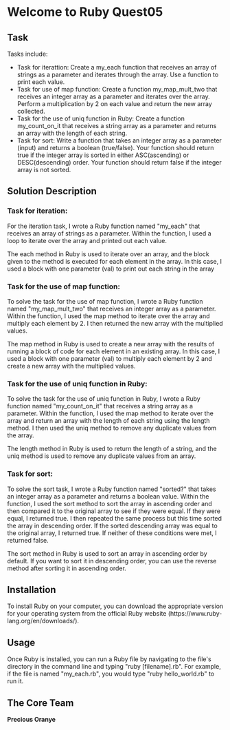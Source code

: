 <h1>Welcome to Ruby Quest05</h1>

<h2>Task</h2>
<p>Tasks include:</p>
<ul>  
<li>Task for iterattion:
Create a my_each function that receives an array of strings as a parameter 
and iterates through the array. Use a function to print each value.</li>

<li>Task for use of map function:
Create a function my_map_mult_two that receives an integer array as a parameter 
and iterates over the array. Perform a multiplication 
by 2 on each value and return the new array collected.</li>

<li>Task for the use of uniq function in Ruby:
Create a function my_count_on_it that receives a string array
as a parameter and returns an array with the length of each string.</li>

<li>Task for sort:
Write a function that takes an integer array as a parameter 
(input) and returns a boolean (true/false).
Your function should return true if the integer array is sorted in 
either ASC(ascending) or DESC(descending) order.
Your function should return false if the integer array is not sorted.</li>
</ul>


<h2>Solution Description</h2>

<h3>Task for iteration:</h3>
<p>For the iteration task, I wrote a Ruby function named "my_each" that receives an array of strings as a parameter. Within the function, I used a loop to iterate over the array and printed out each value.</p>

<p>The each method in Ruby is used to iterate over an array, and the block given to the method is executed for each element in the array. In this case, I used a block with one parameter (val) to print out each string in the array</p>

<h3>Task for the use of map function:</h3>
<p>To solve the task for the use of map function, I wrote a Ruby function named "my_map_mult_two" that receives an integer array as a parameter. Within the function, I used the map method to iterate over the array and multiply each element by 2. I then returned the new array with the multiplied values. </p>

<p>The map method in Ruby is used to create a new array with the results of running a block of code for each element in an existing array. In this case, I used a block with one parameter (val) to multiply each element by 2 and create a new array with the multiplied values.</p>

<h3>Task for the use of uniq function in Ruby:</h3>
<p>To solve the task for the use of uniq function in Ruby, I wrote a Ruby function named "my_count_on_it" that receives a string array as a parameter. Within the function, I used the map method to iterate over the array and return an array with the length of each string using the length method. I then used the uniq method to remove any duplicate values from the array. </p>

<p>The length method in Ruby is used to return the length of a string, and the uniq method is used to remove any duplicate values from an array.</p>

<h3>Task for sort:</h3>
<p>To solve the sort task, I wrote a Ruby function named "sorted?" that takes an integer array as a parameter and returns a boolean value. Within the function, I used the sort method to sort the array in ascending order and then compared it to the original array to see if they were equal. If they were equal, I returned true. I then repeated the same process but this time sorted the array in descending order. If the sorted descending array was equal to the original array, I returned true. If neither of these conditions were met, I returned false.</p>

<p>The sort method in Ruby is used to sort an array in ascending order by default. If you want to sort it in descending order, you can use the reverse method after sorting it in ascending order.</p>

<h2>Installation</h2>
<p>To install Ruby on your computer, you can download the 
appropriate version for your operating system from the official 
Ruby website (https://www.ruby-lang.org/en/downloads/).</p>
 

<h2>Usage</h2>

<p>Once Ruby is installed, you can run a Ruby file by navigating to the file's
directory in the command line and typing "ruby [filename].rb". For example, 
if the file is named "my_each.rb", you would type "ruby hello_world.rb" to run it.</p>

<h2>The Core Team</h2>
<p><strong>Precious Oranye</strong></p>
